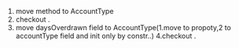 1. move method to AccountType
2. checkout .
3. move daysOverdrawn field to AccountType(1.move to propoty,2 to accountType field and init only by constr..)
4.checkout . 
